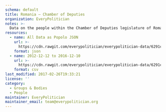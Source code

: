```yaml
---
schema: default
title: Romania — Chamber of Deputies
organization: EveryPolitician
notes: >-
  Data on the people within the Chamber of Deputies legislature of Romania.
resources:
  - name: All Data as Popolo JSON
    url: >-
      https://cdn.rawgit.com/everypolitician/everypolitician-data/6291c721f02d3da5ca3e5911e93e6e83b893e43c/data/Romania/Deputies/ep-popolo-v1.0.json
    format: json
  - name: 2012-12-12 to 2016-12-10
    url: >-
      https://cdn.rawgit.com/everypolitician/everypolitician-data/6291c721f02d3da5ca3e5911e93e6e83b893e43c/data/Romania/Deputies/term-2012.csv
    format: csv
last_modified: 2017-02-26T19:33:21
license: ''
category:
  - Groups & Bodies
  - People
maintainer: EveryPolitician
maintainer_email: team@everypolitician.org
---
```

